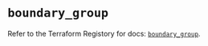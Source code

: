 # `boundary_group`

Refer to the Terraform Registory for docs: [`boundary_group`](https://registry.terraform.io/providers/hashicorp/boundary/1.1.5/docs/resources/group).

